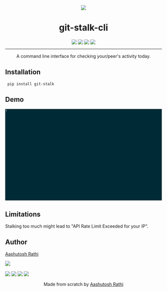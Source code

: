 <p align="center"><img src="https://octodex.github.com/images/inspectocat.jpg" align="center" width="175"></p>
<h1 align="center">git-stalk-cli</h1>

<p align="center">
<a href="https://pypi.org/project/git-stalk/"><img src="https://img.shields.io/pypi/v/git-stalk.svg?style=for-the-badge" align="center"></a>
<a href="https://pypi.org/project/git-stalk/"><img src="https://img.shields.io/pypi/pyversions/git-stalk.svg?style=for-the-badge" align="center"></a>
<a href="https://travis-ci.com/aashutoshrathi/git-stalk-cli"><img src="https://img.shields.io/travis/com/aashutoshrathi/git-stalk-cli/master.svg?style=for-the-badge" align="center"></a>
<a href="https://github.com/aashutoshrathi/git-stalk-cli/issues"><img src="https://img.shields.io/github/issues/aashutoshrathi/git-stalk-cli.svg?style=for-the-badge" align="center"></a>
</p>
<hr>
<p align="center">A command line interface for checking your/peer's activity today.</p>


## Installation

```sh
 pip install git-stalk
```

## Demo

![Demo Gif](./demo.gif)

## Limitations

Stalking too much might lead to "API Rate Limit Exceeded for your IP".

## Author

[Aashutosh Rathi](https://github.com/aashutoshrathi)

<img src="https://app.fossa.io/api/projects/git%2Bgithub.com%2Faashutoshrathi%2Fgit-stalk-cli.svg?type=medium">

[<img src="https://image.flaticon.com/icons/svg/185/185961.svg" width="35" padding="10">](https://twitter.com/AashutoshRathi)
[<img src="https://image.flaticon.com/icons/svg/185/185964.svg" width="35" padding="10">](https://linkedin.com/in/aashutoshrathi)
[<img src="https://image.flaticon.com/icons/svg/185/185981.svg" width="35" padding="10">](https://www.facebook.com/aashutoshrathi)
[<img src="https://image.flaticon.com/icons/svg/985/985680.svg" width="35" padding="10">](https://www.paypal.me/AashutoshRathi)


<p align="center"> Made from scratch by <a href="https://github.com/aashutoshrathi">Aashutosh Rathi</a> </p>
